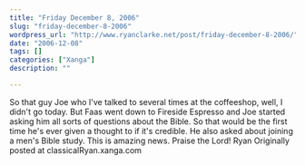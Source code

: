 ```yaml
---
title: "Friday December 8, 2006"
slug: "friday-december-8-2006"
wordpress_url: "http://www.ryanclarke.net/post/friday-december-8-2006/"
date: "2006-12-08"
tags: []
categories: ["Xanga"]
description: ""

---
```


So that guy Joe who I've talked to several times at the coffeeshop, well, I didn't go today. But Faas went down to Fireside Espresso and Joe started asking him all sorts of questions about the Bible. So that would be the first time he's ever given a thought to if it's credible. He also asked about joining a men's Bible study. This is amazing news. Praise the Lord!
Ryan
Originally posted at classicalRyan.xanga.com
